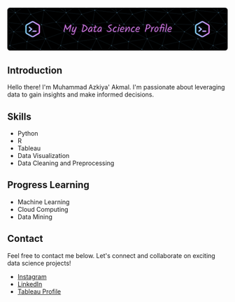![MasterHead](banner.png)

## Introduction
Hello there! I'm Muhammad Azkiya' Akmal. I'm passionate about leveraging data to gain insights and make informed decisions.

## Skills
- Python
- R
- Tableau
- Data Visualization
- Data Cleaning and Preprocessing

## Progress Learning
- Machine Learning
- Cloud Computing
- Data Mining

## Contact
Feel free to contact me below. Let's connect and collaborate on exciting data science projects!

- [Instagram](https://instagram.com/azkiyakmal)
- [LinkedIn](https://www.linkedin.com/in/azkiyaakmal/)
- [Tableau Profile](https://public.tableau.com/app/profile/muhammad.azkiya.akmal/vizzes)
